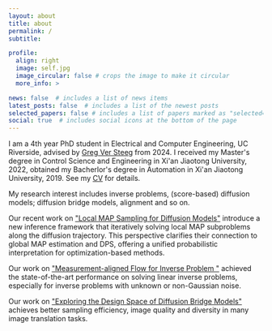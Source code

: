 ```yaml
---
layout: about
title: about
permalink: /
subtitle: 

profile:
  align: right
  image: self.jpg
  image_circular: false # crops the image to make it circular
  more_info: >

news: false  # includes a list of news items
latest_posts: false  # includes a list of the newest posts
selected_papers: false # includes a list of papers marked as "selected={true}"
social: true  # includes social icons at the bottom of the page
---
```


I am a 4th year PhD student in Electrical and Computer Engineering, UC Riverside, advised by <a href="https://apparenthorizons.com/">Greg Ver Steeg</a> from 2024. I received my Master's degree in Control Science and Engineering in Xi'an Jiaotong University, 2022, obtained my Bacherlor's degree in Automation in Xi'an Jiaotong University, 2019. See my <a href="https://szhan311.github.io/assets/pdf/CV.pdf">CV</a> for details. 


My research interest includes inverse problems, (score-based) diffusion models; diffusion bridge models, alignment and so on. 

Our recent work on <a href="https://arxiv.org/abs/2510.07343">"Local MAP Sampling for Diffusion Models"</a> introduce a new inference framework that iteratively solving local MAP subproblems along the diffusion trajectory. This perspective clarifies their connection to global MAP estimation and DPS, offering a unified probabilistic interpretation for optimization-based methods.

Our work on <a href="https://arxiv.org/abs/2506.11893">"Measurement-aligned Flow for Inverse Problem
"</a> achieved the state-of-the-art performance on solving linear inverse problems, especially for inverse problems with unknown or non-Gaussian noise.

Our work on <a href="https://arxiv.org/abs/2410.21553">"Exploring the Design Space of Diffusion Bridge Models"</a> achieves better sampling efficiency, image quality and diversity in many image translation tasks.






